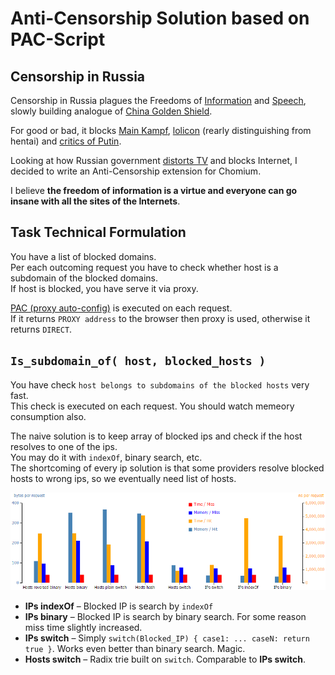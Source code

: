 # Anti-Censorship Solution based on PAC-Script

## Censorship in Russia

Censorship in Russia plagues the Freedoms of
[Information](https://en.wikipedia.org/wiki/Freedom_of_information) and [Speech](https://en.wikipedia.org/wiki/Freedom_of_speech),
slowly building analogue of [China Golden Shield](https://en.wikipedia.org/wiki/Golden_Shield_Project).  

For good or bad, it blocks
[Main Kampf](https://en.wikipedia.org/wiki/Mein_Kampf),
[lolicon](https://en.wikipedia.org/wiki/Lolicon) (rearly distinguishing from hentai) and
[critics of Putin](http://www.reuters.com/article/2014/03/13/us-russia-internet-idUSBREA2C21L20140313).

Looking at how Russian government [distorts TV](https://therussianreader.wordpress.com/2015/11/22/russian-truckers-strike-dagestan/) and blocks Internet, I decided to write an Anti-Censorship extension for Chomium.

I believe __the freedom of information is a virtue and everyone can go insane with all the sites of the Internets__.

## Task Technical Formulation

You have a list of blocked domains.  
Per each outcoming request you have to check whether host is a subdomain of the blocked domains.  
If host is blocked, you have serve it via proxy.

[PAC (proxy auto-config)](https://en.wikipedia.org/wiki/Proxy_auto-config) is executed on each request.  
If it returns `PROXY address` to the browser then proxy is used, otherwise it returns `DIRECT`.

## `Is_subdomain_of( host, blocked_hosts )`

You have check `host belongs to subdomains of the blocked hosts` very fast.  
This check is executed on each request. You should watch memeory consumption also.

The naive solution is to keep array of blocked ips and check if the host resolves to one of the ips.  
You may do it with `indexOf`, binary search, etc.  
The shortcoming of every ip solution is that some providers resolve blocked hosts to wrong ips, so we eventually need list of hosts.

![Host Lookup Chart: Time-Memory, Hits-Misses](./chart/host-lookup-chart.png)

* __IPs indexOf__ – Blocked IP is search by `indexOf`
* __IPs binary__  – Blocked IP is search by binary search. For some reason miss time slightly increased.
* __IPs switch__  – Simply `switch(Blocked_IP) { case1: ... caseN: return true }`. Works even better than binary search. Magic.
* __Hosts switch__ – Radix trie built on `switch`. Comparable to __IPs switch__.
